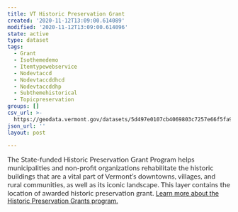 ```yaml
---
title: VT Historic Preservation Grant
created: '2020-11-12T13:09:00.614089'
modified: '2020-11-12T13:09:00.614096'
state: active
type: dataset
tags:
  - Grant
  - Isothemedemo
  - Itemtypewebservice
  - Nodevtaccd
  - Nodevtaccddhcd
  - Nodevtaccddhp
  - Subthemehistorical
  - Topicpreservation
groups: []
csv_url: >-
  https://geodata.vermont.gov/datasets/5d497e0107cb4069803c7257e66f5fa9_14.csv?outSR=%7B%22latestWkid%22%3A3857%2C%22wkid%22%3A102100%7D
json_url: ''
layout: post

---
```

<span style='color: rgb(51, 51, 51); font-family: Lato, Verdana, Tahoma, &quot;DejaVu Sans&quot;, sans-serif; font-size: 16px;'>The State-funded Historic Preservation Grant Program helps municipalities and non-profit organizations rehabilitate the historic buildings that are a vital part of Vermont’s downtowns, villages, and rural communities, as well as its iconic landscape. This layer contains the location of awarded historic preservation grant. </span><a href='http://accd.vermont.gov/historic-preservation/funding/historic-preservation-grants' target='_blank'>Learn more about the Historic Preservation Grants program.</a>
